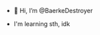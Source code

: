 - 👋 Hi, I’m @BaerkeDestroyer

- I'm learning sth, idk

<!---
BaerkeDestroyer/BaerkeDestroyer is a ✨ special ✨ repository because its `README.md` (this file) appears on your GitHub profile.
You can click the Preview link to take a look at your changes.
--->
